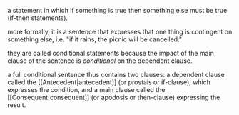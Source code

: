 a statement in which if something is true then something else must be true (if-then statements).

more formally, it is a sentence that expresses that one thing is contingent on something else, i.e. "if it rains, the picnic will be cancelled." 

they are called conditional statements because the impact of the main clause of the sentence is *conditional* on the dependent clause.

a full conditional sentence thus contains two clauses: a dependent clause called the [[Antecedent|antecedent]] (or prostais or if-clause), which expresses the condition, and a main clause called the [[Consequent|consequent]] (or apodosis or then-clause) expressing the result.
